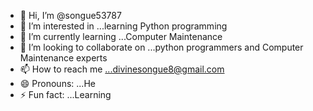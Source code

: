 - 👋 Hi, I’m @songue53787
- 👀 I’m interested in ...learning Python programming 
- 🌱 I’m currently learning ...Computer Maintenance
- 💞️ I’m looking to collaborate on ...python programmers and Computer Maintenance experts
- 📫 How to reach me ...divinesongue8@gmail.com
- 😄 Pronouns: ...He
- ⚡ Fun fact: ...Learning

<!---
songue53787/songue53787 is a ✨ special ✨ repository because its `README.md` (this file) appears on your GitHub profile.
You can click the Preview link to take a look at your changes.
--->
